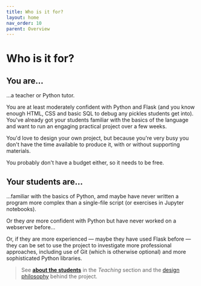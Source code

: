 ```yaml
---
title: Who is it for?
layout: home
nav_order: 10
parent: Overview
---
```


# Who is it for?

## You are...

...a teacher or Python tutor.

You are at least moderately confident with Python and Flask (and you know enough
HTML, CSS and basic SQL to debug any pickles students get into). You've already
got your students familiar with the basics of the language and want to run an
engaging practical project over a few weeks.

You'd love to design your own project, but because you're very busy you don't
have the time available to produce it, with or without supporting materials.

You probably don't have a budget either, so it needs to be free.


## Your students are...

...familiar with the basics of Python, amd maybe have never written a
program more complex than a single-file script (or exercises in Jupyter
notebooks).

Or they _are_ more confident with Python but have never worked on a webserver
before...

Or, if they are more experienced — maybe they have used Flask before — they can
be set to use the project to investigate more professional approaches, including
use of Git (which is otherwise optional) and more sophisticated Python libraries.

> See **[about the students](../teaching/students)** in the _Teaching_ section
> and the [design philosophy](../about/design) behind the project.
